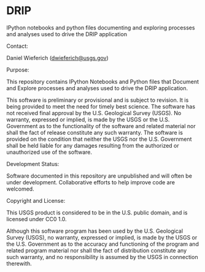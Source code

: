 # DRIP

IPython notebooks and python files documenting and exploring processes and analyses used to drive the DRIP application

Contact:

Daniel Wieferich (dwieferich@usgs.gov)

Purpose:

This repository contains IPython Notebooks and Python files that Document and Explore processes and analyses used to drive the DRIP application.

This software is preliminary or provisional and is subject to revision. It is being provided to meet the need for timely best science. The software has not received final approval by the U.S. Geological Survey (USGS). No warranty, expressed or implied, is made by the USGS or the U.S. Government as to the functionality of the software and related material nor shall the fact of release constitute any such warranty. The software is provided on the condition that neither the USGS nor the U.S. Government shall be held liable for any damages resulting from the authorized or unauthorized use of the software.


Development Status:

Software documented in this repository are unpublished and will often be under development. Collaborative efforts to help improve code are welcomed.

Copyright and License:

This USGS product is considered to be in the U.S. public domain, and is licensed under CC0 1.0.

Although this software program has been used by the U.S. Geological Survey (USGS), no warranty, expressed or implied, is made by the USGS or the U.S. Government as to the accuracy and functioning of the program and related program material nor shall the fact of distribution constitute any such warranty, and no responsibility is assumed by the USGS in connection therewith.
